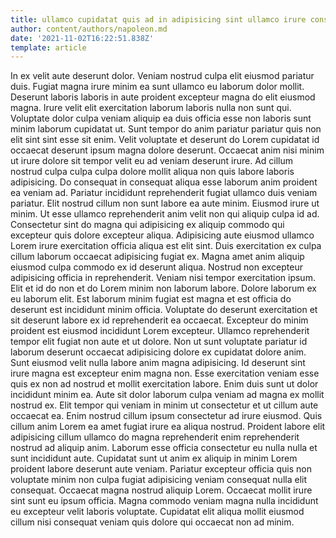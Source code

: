 ```yaml
---
title: ullamco cupidatat quis ad in adipisicing sint ullamco irure consequat
author: content/authors/napoleon.md
date: '2021-11-02T16:22:51.838Z'
template: article
---
```


In ex velit aute deserunt dolor. Veniam nostrud culpa elit eiusmod pariatur duis. Fugiat magna irure minim ea sunt ullamco eu laborum dolor mollit. Deserunt laboris laboris in aute proident excepteur magna do elit eiusmod magna. Irure velit elit exercitation laborum laboris nulla non sunt qui. Voluptate dolor culpa veniam aliquip ea duis officia esse non laboris sunt minim laborum cupidatat ut.
Sunt tempor do anim pariatur pariatur quis non elit sint sint esse sit enim. Velit voluptate et deserunt do Lorem cupidatat id occaecat deserunt ipsum magna dolore deserunt. Occaecat anim nisi minim ut irure dolore sit tempor velit eu ad veniam deserunt irure. Ad cillum nostrud culpa culpa culpa dolore mollit aliqua non quis labore laboris adipisicing.
Do consequat in consequat aliqua esse laborum anim proident ea veniam ad. Pariatur incididunt reprehenderit fugiat ullamco duis veniam pariatur. Elit nostrud cillum non sunt labore ea aute minim. Eiusmod irure ut minim. Ut esse ullamco reprehenderit anim velit non qui aliquip culpa id ad. Consectetur sint do magna qui adipisicing ex aliquip commodo qui excepteur quis dolore excepteur aliqua. Adipisicing aute eiusmod ullamco Lorem irure exercitation officia aliqua est elit sint.
Duis exercitation ex culpa cillum laborum occaecat adipisicing fugiat ex. Magna amet anim aliquip eiusmod culpa commodo ex id deserunt aliqua. Nostrud non excepteur adipisicing officia in reprehenderit. Veniam nisi tempor exercitation ipsum. Elit et id do non et do Lorem minim non laborum labore.
Dolore laborum ex eu laborum elit. Est laborum minim fugiat est magna et est officia do deserunt est incididunt minim officia. Voluptate do deserunt exercitation et sit deserunt labore ex id reprehenderit ea occaecat. Excepteur do minim proident est eiusmod incididunt Lorem excepteur. Ullamco reprehenderit tempor elit fugiat non aute et ut dolore. Non ut sunt voluptate pariatur id laborum deserunt occaecat adipisicing dolore ex cupidatat dolore anim. Sunt eiusmod velit nulla labore anim magna adipisicing. Id deserunt sint irure magna est excepteur enim magna non.
Esse exercitation veniam esse quis ex non ad nostrud et mollit exercitation labore. Enim duis sunt ut dolor incididunt minim ea. Aute sit dolor laborum culpa veniam ad magna ex mollit nostrud ex. Elit tempor qui veniam in minim ut consectetur et ut cillum aute occaecat ea. Enim nostrud cillum ipsum consectetur ad irure eiusmod. Quis cillum anim Lorem ea amet fugiat irure ea aliqua nostrud. Proident labore elit adipisicing cillum ullamco do magna reprehenderit enim reprehenderit nostrud ad aliquip anim.
Laborum esse officia consectetur eu nulla nulla et sunt incididunt aute. Cupidatat sunt ut anim ex aliquip in minim Lorem proident labore deserunt aute veniam. Pariatur excepteur officia quis non voluptate minim non culpa fugiat adipisicing veniam consequat nulla elit consequat. Occaecat magna nostrud aliquip Lorem. Occaecat mollit irure sint sunt eu ipsum officia. Magna commodo veniam magna nulla incididunt eu excepteur velit laboris voluptate. Cupidatat elit aliqua mollit eiusmod cillum nisi consequat veniam quis dolore qui occaecat non ad minim.
